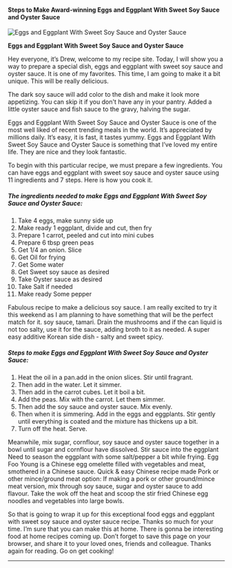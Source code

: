             

#### Steps to Make Award-winning Eggs and Eggplant With Sweet Soy Sauce and Oyster Sauce

![Eggs and Eggplant With Sweet Soy Sauce and Oyster Sauce](https://img-global.cpcdn.com/recipes/c2ed9877be372018/751x532cq70/eggs-and-eggplant-with-sweet-soy-sauce-and-oyster-sauce-recipe-main-photo.jpg)

**Eggs and Eggplant With Sweet Soy Sauce and Oyster Sauce**

Hey everyone, it’s Drew, welcome to my recipe site. Today, I will show you a way to prepare a special dish, eggs and eggplant with sweet soy sauce and oyster sauce. It is one of my favorites. This time, I am going to make it a bit unique. This will be really delicious.

The dark soy sauce will add color to the dish and make it look more appetizing. You can skip it if you don't have any in your pantry. Added a little oyster sauce and fish sauce to the gravy, halving the sugar.

Eggs and Eggplant With Sweet Soy Sauce and Oyster Sauce is one of the most well liked of recent trending meals in the world. It’s appreciated by millions daily. It’s easy, it is fast, it tastes yummy. Eggs and Eggplant With Sweet Soy Sauce and Oyster Sauce is something that I’ve loved my entire life. They are nice and they look fantastic.

To begin with this particular recipe, we must prepare a few ingredients. You can have eggs and eggplant with sweet soy sauce and oyster sauce using 11 ingredients and 7 steps. Here is how you cook it.

##### The ingredients needed to make Eggs and Eggplant With Sweet Soy Sauce and Oyster Sauce:

1.  Take 4 eggs, make sunny side up
2.  Make ready 1 eggplant, divide and cut, then fry
3.  Prepare 1 carrot, peeled and cut into mini cubes
4.  Prepare 6 tbsp green peas
5.  Get 1/4 an onion. Slice
6.  Get Oil for frying
7.  Get Some water
8.  Get Sweet soy sauce as desired
9.  Take Oyster sauce as desired
10.  Take Salt if needed
11.  Make ready Some pepper

Fabulous recipe to make a delicious soy sauce. I am really excited to try it this weekend as I am planning to have something that will be the perfect match for it. soy sauce, tamari. Drain the mushrooms and if the can liquid is not too salty, use it for the sauce, adding broth to it as needed. A super easy additive Korean side dish - salty and sweet spicy.

##### Steps to make Eggs and Eggplant With Sweet Soy Sauce and Oyster Sauce:

1.  Heat the oil in a pan.add in the onion slices. Stir until fragrant.
2.  Then add in the water. Let it simmer.
3.  Then add in the carrot cubes. Let it boil a bit.
4.  Add the peas. Mix with the carrot. Let them simmer.
5.  Then add the soy sauce and oyster sauce. Mix evenly.
6.  Then when it is simmering. Add in the eggs and eggplants. Stir gently until everything is coated and the mixture has thickens up a bit.
7.  Turn off the heat. Serve.

Meanwhile, mix sugar, cornflour, soy sauce and oyster sauce together in a bowl until sugar and cornflour have dissolved. Stir sauce into the eggplant Need to season the eggplant with some salt/pepper a bit while frying. Egg Foo Young is a Chinese egg omelette filled with vegetables and meat, smothered in a Chinese sauce. Quick & easy Chinese recipe made Pork or other mince/ground meat option: If making a pork or other ground/mince meat version, mix through soy sauce, sugar and oyster sauce to add flavour. Take the wok off the heat and scoop the stir fried Chinese egg noodles and vegetables into large bowls.

So that is going to wrap it up for this exceptional food eggs and eggplant with sweet soy sauce and oyster sauce recipe. Thanks so much for your time. I’m sure that you can make this at home. There is gonna be interesting food at home recipes coming up. Don’t forget to save this page on your browser, and share it to your loved ones, friends and colleague. Thanks again for reading. Go on get cooking!

* * *